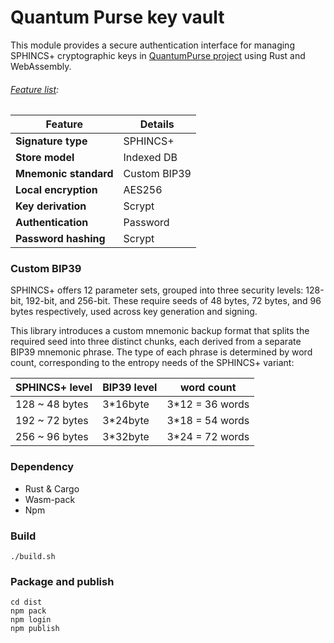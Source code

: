 # Quantum Purse key vault

This module provides a secure authentication interface for managing SPHINCS+ cryptographic keys in [QuantumPurse project](https://github.com/tea2x/quantum-purse-web-static.git) using Rust and WebAssembly.

###### <u>Feature list</u>:

| Feature            | Details |
|--------------------|---------|
| **Signature type** | SPHINCS+ |
| **Store model**    | Indexed DB |
| **Mnemonic standard**| Custom BIP39 |
| **Local encryption** | AES256 |
| **Key derivation** | Scrypt |
| **Authentication** | Password |
| **Password hashing** | Scrypt |

### Custom BIP39
SPHINCS+ offers 12 parameter sets, grouped into three security levels: 128-bit, 192-bit, and 256-bit. These require seeds of 48 bytes, 72 bytes, and 96 bytes respectively, used across key generation and signing.

This library introduces a custom mnemonic backup format that splits the required seed into three distinct chunks, each derived from a separate BIP39 mnemonic phrase. The type of each phrase is determined by word count, corresponding to the entropy needs of the SPHINCS+ variant:

|SPHINCS+ level|BIP39 level|word count      |
|--------------|-----------|----------------|
|128 ~ 48 bytes| 3*16byte  | 3*12 = 36 words|
|192 ~ 72 bytes| 3*24byte  | 3*18 = 54 words|
|256 ~ 96 bytes| 3*32byte  | 3*24 = 72 words|

### Dependency
- Rust & Cargo
- Wasm-pack
- Npm

### Build
`./build.sh`

### Package and publish
```
cd dist
npm pack
npm login
npm publish
```
